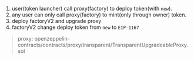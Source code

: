 







1. user(token launcher) call proxy(factory) to deploy token(with `new`).
2. any user can only call proxy(factory) to mint(only through owner) token.
3. deploy factoryV2 and upgrade proxy
4. factoryV2 change deploy token from `new` to `EIP-1167`

> proxy: openzeppelin-contracts/contracts/proxy/transparent/TransparentUpgradeableProxy.sol